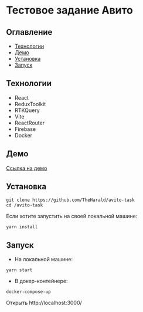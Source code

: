 # Тестовое задание Авито

## Оглавление
- [Технологии](#techs)
- [Демо](#demo)
- [Установка](#setup)
- [Запуск](#startup)

## Технологии <a name = "techs"></a>
- React
- ReduxToolkit
- RTKQuery
- Vite
- ReactRouter
- Firebase
- Docker

## Демо <a name = "demo"></a>
[Ссылка на демо](https://avito-task-surinov.web.app/)

## Установка <a name = "setup"></a>

```
git clone https://github.com/TheHarald/avito-task
cd /avito-task
```
Если хотите запустить на своей локальной машине:
```
yarn install
```


## Запуск <a name = "startup"></a>
- На локальной машине:
```
yarn start
```
- В докер-контейнере:
```
docker-compose-up
```

Открыть http://localhost:3000/